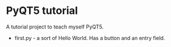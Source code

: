 PyQT5 tutorial
==============

A tutorial project to teach myself PyQT5.

- first.py - a sort of Hello World. Has a button and an entry field.
